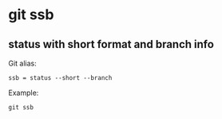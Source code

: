 # git ssb

## status with short format and branch info

Git alias:

```git
ssb = status --short --branch
```

Example:

```shell
git ssb
```
